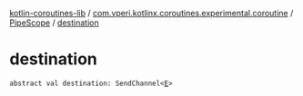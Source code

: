 [kotlin-coroutines-lib](../../index.md) / [com.vperi.kotlinx.coroutines.experimental.coroutine](../index.md) / [PipeScope](index.md) / [destination](./destination.md)

# destination

`abstract val destination: SendChannel<`[`E`](index.md#E)`>`
